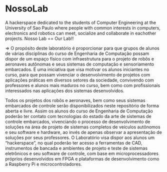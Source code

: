 # NossoLab
A hackerspace dedicated to the students of Computer Engineering at the University of Sao Paulo where people with common interests in computers, electronics and robotics can meet, socialize and collaborate in eachother projects. Nosso Lab == Our Lab!!

=> O propósito deste laboratório é proporcionar para que grupos de alunos de várias disciplinas do curso de Engenharia de Computação possam dispor de um espaço físico com infraestrutura para o projeto de robôs e aeronaves autônomas e seus sistemas de computação e sensoriamento embarcados. É uma iniciativa que visa motivar os alunos iniciantes no curso, para que possam vivenciar o desenvolvimento de projetos com aplicações práticas em diversos setores da sociedade, convivendo com professores e alunos mais maduros no curso, bem como com profissionais interessados nas aplicações dos sistemas desenvolvidos.  

Todos os projetos dos robôs e aeronaves, bem como seus sistemas embarcados de controle serão disponibilizados neste repositório de forma aberta e livre. Assim os alunos do curso de Engenharia de Computação poderão ter contato com tecnologias do estado da arte de sistemas de controle embarcados, vivenciando o processo de desenvolvimento de soluções na área de projeto de sistemas completos de veículos autônomos e seu software e hardware, ao invés de apenas observar a apresentação de soluções por seus professores. O Laboratório visa dispor aos alunos um “hackerspace”, no qual poderão ter acesso a ferramentas de CAD, instrumentos de bancada e ambientes de projeto e teste de sistemas eletrônicos e seu software de controle, com base em microprocessadores próprios desenvolvidos em FPGA e plataformas de desenvolvimento como a Raspberry Pi e microcontroladores.
